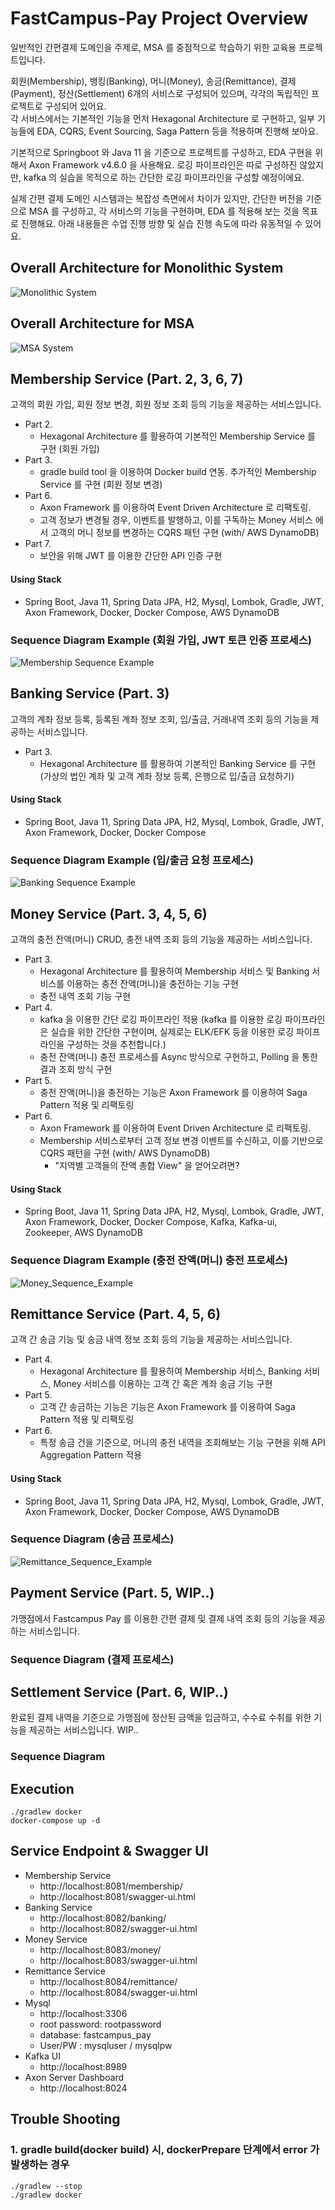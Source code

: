 

# FastCampus-Pay Project Overview
일반적인 간편결제 도메인을 주제로, MSA 를 중점적으로 학습하기 위한 교육용 프로젝트입니다.

회원(Membership), 뱅킹(Banking), 머니(Money), 송금(Remittance), 결제(Payment), 정산(Settlement) 6개의 서비스로 구성되어 있으며, 각각의 독립적인 프로젝트로 구성되어 있어요.   
각 서비스에서는 기본적인 기능을 먼저 Hexagonal Architecture 로 구현하고, 일부 기능들에 EDA, CQRS, Event Sourcing, Saga Pattern 등을 적용하며 진행해 보아요.

기본적으로 Springboot 와 Java 11 을 기준으로 프로젝트를 구성하고, EDA 구현을 위해서 Axon Framework v4.6.0 을 사용해요.
로깅 파이프라인은 따로 구성하진 않았지만, kafka 의 실습을 목적으로 하는 간단한 로깅 파이프라인을 구성할 예정이에요.

실제 간편 결제 도메인 시스템과는 복잡성 측면에서 차이가 있지만, 간단한 버전을 기준으로 MSA 를 구성하고, 각 서비스의 기능을 구현하며, EDA 를 적용해 보는 것을 목표로 진행해요.
아래 내용들은 수업 진행 방향 및 실습 진행 속도에 따라 유동적일 수 있어요.

## Overall Architecture for Monolithic System
![Monolithic System](md_resource/Overview2.png)

## Overall Architecture for MSA
![MSA System](md_resource/Overview1.png)

## Membership Service (Part. 2, 3, 6, 7)
고객의 회원 가입, 회원 정보 변경, 회원 정보 조회 등의 기능을 제공하는 서비스입니다.
- Part 2.
  - Hexagonal Architecture 를 활용하여 기본적인 Membership Service 를 구현 (회원 가입)
- Part 3.
  - gradle build tool 을 이용하여 Docker build 연동. 추가적인 Membership Service 를 구현 (회원 정보 변경)
- Part 6.
  - Axon Framework 를 이용하여 Event Driven Architecture 로 리팩토링. 
  - 고객 정보가 변경될 경우, 이벤트를 발행하고, 이를 구독하는 Money 서비스 에서 고객의 머니 정보를 변경하는 CQRS 패턴 구현 (with/ AWS DynamoDB)
- Part 7.
  -  보안을 위해 JWT 를 이용한 간단한 API 인증 구현
#### Using Stack
  - Spring Boot, Java 11, Spring Data JPA, H2, Mysql, Lombok, Gradle, JWT, Axon Framework, Docker, Docker Compose, AWS DynamoDB

### Sequence Diagram Example (회원 가입, JWT 토큰 인증 프로세스) 
![Membership Sequence Example](md_resource/Membership_Sequence_Example.png)

## Banking Service (Part. 3)
고객의 계좌 정보 등록, 등록된 계좌 정보 조회, 입/출금, 거래내역 조회 등의 기능을 제공하는 서비스입니다.
- Part 3.
  - Hexagonal Architecture 를 활용하여 기본적인 Banking Service 를 구현 (가상의 법인 계좌 및 고객 계좌 정보 등록, 은행으로 입/출금 요청하기)
#### Using Stack
  - Spring Boot, Java 11, Spring Data JPA, H2, Mysql, Lombok, Gradle, JWT, Axon Framework, Docker, Docker Compose

### Sequence Diagram Example (입/출금 요청 프로세스)
![Banking Sequence Example](md_resource/Banking_Sequence_Example.png)

## Money Service (Part. 3, 4, 5, 6)
고객의 충전 잔액(머니) CRUD, 충전 내역 조회 등의 기능을 제공하는 서비스입니다.
- Part 3.
  - Hexagonal Architecture 를 활용하여 Membership 서비스 및 Banking 서비스를 이용하는 충전 잔액(머니)을 충전하는 기능 구현
  - 충전 내역 조회 기능 구현
- Part 4.
  - kafka 을 이용한 간단 로깅 파이프라인 적용 (kafka 를 이용한 로깅 파이프라인은 실습을 위한 간단한 구현이며, 실제로는 ELK/EFK 등을 이용한 로깅 파이프라인을 구성하는 것을 추천합니다.)
  - 충전 잔액(머니) 충전 프로세스를 Async 방식으로 구현하고, Polling 을 통한 결과 조회 방식 구현 
- Part 5.
  - 충전 잔액(머니)을 충전하는 기능은 Axon Framework 를 이용하여 Saga Pattern 적용 및 리팩토링
- Part 6.
  - Axon Framework 를 이용하여 Event Driven Architecture 로 리팩토링.
  - Membership 서비스로부터 고객 정보 변경 이벤트를 수신하고, 이를 기반으로 CQRS 패턴을 구현 (with/ AWS DynamoDB)
    - "지역별 고객들의 잔액 총합 View" 을 얻어오려면?
#### Using Stack
- Spring Boot, Java 11, Spring Data JPA, H2, Mysql, Lombok, Gradle, JWT, Axon Framework, Docker, Docker Compose, Kafka, Kafka-ui, Zookeeper, AWS DynamoDB

### Sequence Diagram Example (충전 잔액(머니) 충전 프로세스)
![Money_Sequence_Example](md_resource/Money_Sequence_Example.png)

## Remittance Service (Part. 4, 5, 6)
고객 간 송금 기능 및 송금 내역 정보 조회 등의 기능을 제공하는 서비스입니다.
- Part 4.
  - Hexagonal Architecture 를 활용하여 Membership 서비스, Banking 서비스, Money 서비스를 이용하는 고객 간 혹은 계좌 송금 기능 구현
- Part 5.
  - 고객 간 송금하는 기능은 기능은 Axon Framework 를 이용하여 Saga Pattern 적용 및 리팩토링
- Part 6.
  - 특정 송금 건을 기준으로, 머니의 충전 내역을 조회해보는 기능 구현을 위해 API Aggregation Pattern 적용
#### Using Stack
- Spring Boot, Java 11, Spring Data JPA, H2, Mysql, Lombok, Gradle, JWT, Axon Framework, Docker, Docker Compose, AWS DynamoDB
### Sequence Diagram (송금 프로세스)
![Remittance_Sequence_Example](md_resource/Remittance_Sequence_Example.png)

## Payment Service (Part. 5, WIP..)
가맹점에서 Fastcampus Pay 를 이용한 간편 결제 및 결제 내역 조회 등의 기능을 제공하는 서비스입니다. 

### Sequence Diagram (결제 프로세스)


## Settlement Service (Part. 6, WIP..)
완료된 결제 내역을 기준으로 가맹점에 정산된 금액을 입금하고, 수수료 수취를 위한 기능을 제공하는 서비스입니다.
WIP..

### Sequence Diagram



## Execution
```
./gradlew docker
docker-compose up -d
```

## Service Endpoint & Swagger UI
- Membership Service
  - http://localhost:8081/membership/
  - http://localhost:8081/swagger-ui.html
- Banking Service
  - http://localhost:8082/banking/
  - http://localhost:8082/swagger-ui.html
- Money Service
  - http://localhost:8083/money/
  - http://localhost:8083/swagger-ui.html
- Remittance Service
  - http://localhost:8084/remittance/
  - http://localhost:8084/swagger-ui.html
- Mysql
  - http://localhost:3306
  - root password: rootpassword
  - database: fastcampus_pay
  - User/PW : mysqluser / mysqlpw
- Kafka UI
  - http://localhost:8989
- Axon Server Dashboard
  - http://localhost:8024



## Trouble Shooting
### 1. gradle build(docker build) 시, dockerPrepare 단계에서 error 가 발생하는 경우 
```
./gradlew --stop
./gradlew docker
```